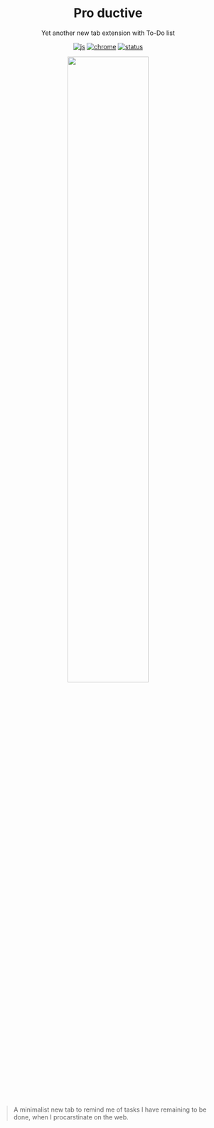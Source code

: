 
<h1 align="center">Pro ductive</h1>
<p align="center">Yet another new tab extension with To-Do list</p>
<div align="center">

[![js](https://img.shields.io/badge/madewith-javascript-black)](https://img.shields.io/badge/madewith-javascript-black)
[![chrome](https://img.shields.io/badge/platform-chrome-black)](https://img.shields.io/badge/platform-chrome-black)
[![status](https://img.shields.io/badge/status-work_in_progress-black)](https://img.shields.io/badge/status-work_in_progress-black)

<div align="center">
    <kbd>
        <img src="./Demo.gif" width="60%">
    </kbd>
</div>

</div>

> A minimalist new tab to remind me of tasks I have remaining to be done, when I procarstinate on the web.
